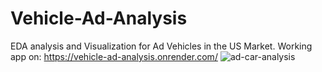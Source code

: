 # Vehicle-Ad-Analysis
EDA analysis and Visualization for Ad Vehicles in the US Market.
Working app on:
https://vehicle-ad-analysis.onrender.com/
![ad-car-analysis](https://github.com/user-attachments/assets/f3e59653-da39-4a19-81fa-9b5e9e9ad8ae)
